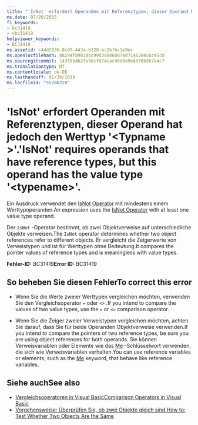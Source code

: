 ```yaml
---
title: "'IsNot' erfordert Operanden mit Referenztypen, dieser Operand hat jedoch den Werttyp '<typename>'."
ms.date: 07/20/2015
f1_keywords:
- bc31419
- vbc31419
helpviewer_keywords:
- BC31419
ms.assetid: c44d2936-8c07-443a-b320-ac2bfbc1e9ec
ms.openlocfilehash: 88294f89834bc99d3d6060874d7146284c6ce5cb
ms.sourcegitcommit: 14355b4b2fe5bcf874cac96d0a9e6376b567e4c7
ms.translationtype: MT
ms.contentlocale: de-DE
ms.lasthandoff: 01/30/2019
ms.locfileid: "55286220"
---
```

# <a name="isnot-requires-operands-that-have-reference-types-but-this-operand-has-the-value-type-typename"></a><span data-ttu-id="e95e7-102">'IsNot' erfordert Operanden mit Referenztypen, dieser Operand hat jedoch den Werttyp '\<Typname >'.</span><span class="sxs-lookup"><span data-stu-id="e95e7-102">'IsNot' requires operands that have reference types, but this operand has the value type '\<typename>'.</span></span>
<span data-ttu-id="e95e7-103">Ein Ausdruck verwendet den [IsNot Operator](../../visual-basic/language-reference/operators/isnot-operator.md) mit mindestens einem Werttypoperanden.</span><span class="sxs-lookup"><span data-stu-id="e95e7-103">An expression uses the [IsNot Operator](../../visual-basic/language-reference/operators/isnot-operator.md) with at least one value type operand.</span></span>  
  
 <span data-ttu-id="e95e7-104">Der `IsNot` -Operator bestimmt, ob zwei Objektverweise auf unterschiedliche Objekte verweisen.</span><span class="sxs-lookup"><span data-stu-id="e95e7-104">The `IsNot` operator determines whether two object references refer to different objects.</span></span> <span data-ttu-id="e95e7-105">Er vergleicht die Zeigerwerte von Verweistypen und ist für Werttypen ohne Bedeutung.</span><span class="sxs-lookup"><span data-stu-id="e95e7-105">It compares the pointer values of reference types and is meaningless with value types.</span></span>  
  
 <span data-ttu-id="e95e7-106">**Fehler-ID:** BC31419</span><span class="sxs-lookup"><span data-stu-id="e95e7-106">**Error ID:** BC31419</span></span>  
  
## <a name="to-correct-this-error"></a><span data-ttu-id="e95e7-107">So beheben Sie diesen Fehler</span><span class="sxs-lookup"><span data-stu-id="e95e7-107">To correct this error</span></span>  
  
-   <span data-ttu-id="e95e7-108">Wenn Sie die Werte zweier Werttypen vergleichen möchten, verwenden Sie den Vergleichsoperator `=` oder `<>` .</span><span class="sxs-lookup"><span data-stu-id="e95e7-108">If you intend to compare the values of two value types, use the `=` or `<>` comparison operator.</span></span>  
  
-   <span data-ttu-id="e95e7-109">Wenn Sie die Zeiger zweier Verweistypen vergleichen möchten, achten Sie darauf, dass Sie für beide Operanden Objektverweise verwenden.</span><span class="sxs-lookup"><span data-stu-id="e95e7-109">If you intend to compare the pointers of two reference types, be sure you are using object references for both operands.</span></span> <span data-ttu-id="e95e7-110">Sie können Verweisvariablen oder Elemente wie das [Me](~/docs/visual-basic/programming-guide/program-structure/me-my-mybase-and-myclass.md#me) -Schlüsselwort verwenden, die sich wie Verweisvariablen verhalten.</span><span class="sxs-lookup"><span data-stu-id="e95e7-110">You can use reference variables or elements, such as the [Me](~/docs/visual-basic/programming-guide/program-structure/me-my-mybase-and-myclass.md#me) keyword, that behave like reference variables.</span></span>  
  
## <a name="see-also"></a><span data-ttu-id="e95e7-111">Siehe auch</span><span class="sxs-lookup"><span data-stu-id="e95e7-111">See also</span></span>
- [<span data-ttu-id="e95e7-112">Vergleichsoperatoren in Visual Basic</span><span class="sxs-lookup"><span data-stu-id="e95e7-112">Comparison Operators in Visual Basic</span></span>](../../visual-basic/programming-guide/language-features/operators-and-expressions/comparison-operators.md)
- [<span data-ttu-id="e95e7-113">Vorgehensweise: Überprüfen Sie, ob zwei Objekte gleich sind.</span><span class="sxs-lookup"><span data-stu-id="e95e7-113">How to: Test Whether Two Objects Are the Same</span></span>](../../visual-basic/programming-guide/language-features/operators-and-expressions/how-to-test-whether-two-objects-are-the-same.md)
